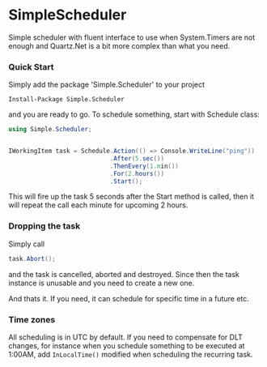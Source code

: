 # SimpleScheduler
Simple scheduler with fluent interface to use when System.Timers are not enough and Quartz.Net is a bit more complex than what you need.

### Quick Start

Simply add the package 'Simple.Scheduler' to your project

```
Install-Package Simple.Scheduler
```

and you are ready to go. To schedule something, start with Schedule class:

```c#
using Simple.Scheduler;


IWorkingItem task = Schedule.Action(() => Console.WriteLine("ping"))
                            .After(5.sec())
                            .ThenEvery(1.min())
                            .For(2.hours())
                            .Start();

```

This will fire up the task 5 seconds after the Start method is called, then it will repeat the call each minute for upcoming 2 hours.

### Dropping the task

Simply call

```c#
task.Abort();
```

and the task is cancelled, aborted and destroyed. Since then the task instance is unusable and you need to create a new one.

And thats it. If you need, it can schedule for specific time in a future etc.

### Time zones

All scheduling is in UTC by default. If you need to compensate for DLT changes, for instance when you schedule something to be executed at 1:00AM, add `InLocalTime()` modified when scheduling the recurring task.